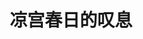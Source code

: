 ---
logo: images/novel/凉宫春日的叹息.jpg
title: 凉宫春日的叹息
subTitle: 《凉宫春日系列》轻小说的第二部，单行本于2003年9月30日出版

category: 正传小说

hasResource: true
downloadList:
  - intro: epub中文
    size: 1.1MB
    link: 
  - intro: epub日文
    size: 285KB
    link: 
  - intro: txt中文
    size: 288KB
    link: 
  - intro: txt日文
    size: 1.6MB
    link: 
  - intro: pdf中文
    size: 4.5MB
    link: 
  - intro: pdf英文
    size: 2.7MB
    link: 
  - intro: mobi中文
    size: 1.3MB
    link: 
  - intro: mobi日文
    size: 394KB
    link: 
  - intro: jpg日文
    size: 116.5MB
    link: 
  - intro: 云盘 提取码:tsw4
    size: 
    link: https://pan.baidu.com/s/1woDgFi3rreOnkv_dVoAgUw

downloadContent: |
  《凉宫春日的叹息》是由日本小说家谷川流撰写、插画师伊东杂音负责插画的《凉宫春日系列》轻小说的第二部，于2003年10月1日出版。本作讲述的是SOS团成立半年后打算拍摄一部在校庆时上映的学生自制电影的故事。<br><br>
  京都动画在《凉宫春日的忧郁 2009版》中动画化了该卷的全部内容（第20-24集）。<br><br>
  PS：如果你拥有该资源的其他版本，也可向我们提交反馈。
---